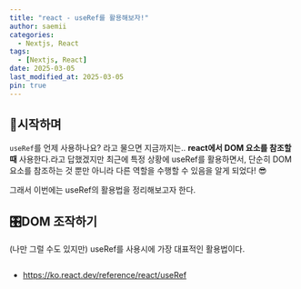 ```yaml
---
title: "react - useRef를 활용해보자!"
author: saemii
categories:
  - Nextjs, React
tags:
  - [Nextjs, React]
date: 2025-03-05
last_modified_at: 2025-03-05
pin: true
---
```


## 📌시작하며

`useRef`를 언제 사용하나요? 라고 물으면 지금까지는.. **react에서 DOM 요소를 참조할 때** 사용한다.라고 답했겠지만 최근에 특정 상황에 useRef를 활용하면서, 단순히 DOM 요소를 참조하는 것 뿐만 아니라 다른 역할을 수행할 수 있음을 알게 되었다! 😎

그래서 이번에는 useRef의 활용법을 정리해보고자 한다.

## 🎛️DOM 조작하기

(나만 그럴 수도 있지만) useRef를 사용시에 가장 대표적인 활용법이다.

```javascript

```

- <https://ko.react.dev/reference/react/useRef>
